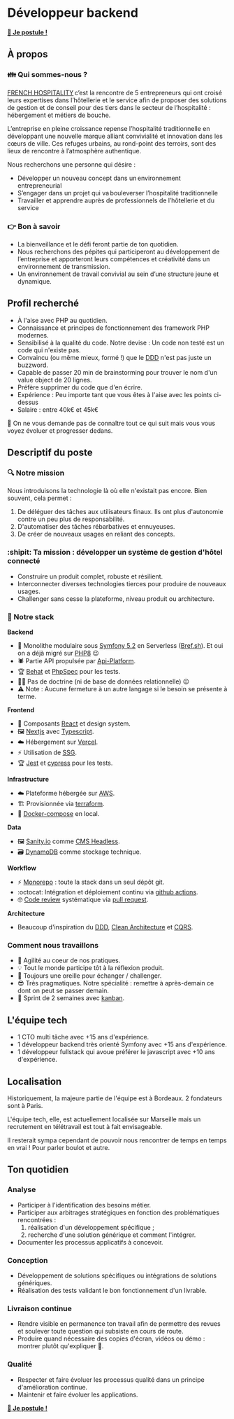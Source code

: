 # Développeur backend


**[:love_letter: Je postule !](mailto:tech-job@french-hospitality.fr?subject=je%20souhaite%20être%20votre%20prochain%20développeur%20backend%20!&body=Bonjour,%0A%0Aje%20m%27appelle%20%5BMonNom%5D%20et%20je%20vous%20communique%20mon%20cv%20ou%20profil%20linkedin%20%3A)**

## À propos

### :family: Qui sommes-nous ?

[FRENCH HOSPITALITY](https://french-hospitality.fr/) c’est la rencontre de 5 entrepreneurs qui ont croisé leurs expertises dans l’hôtellerie et le service afin de proposer des solutions de gestion et de conseil pour des tiers dans le secteur de l’hospitalité : hébergement et métiers de bouche. 

L’entreprise en pleine croissance repense l’hospitalité traditionnelle en développant une nouvelle marque alliant convivialité et innovation dans les cœurs de ville. Ces refuges urbains, au rond-point des terroirs, sont des lieux de rencontre à l’atmosphère authentique. 

Nous recherchons une personne qui désire : 

- Développer un nouveau concept dans un environnement entrepreneurial 
- S’engager dans un projet qui va bouleverser l’hospitalité traditionnelle 
- Travailler et apprendre auprès de professionnels de l’hôtellerie et du service 
 
### :point_right: Bon à savoir 

- La bienveillance et le défi feront partie de ton quotidien. 
- Nous recherchons des pépites qui participeront au développement de l’entreprise et apporteront leurs compétences et créativité dans un environnement de transmission. 
- Un environnement de travail convivial au sein d’une structure jeune et dynamique. 

## Profil recherché

- À l'aise avec PHP au quotidien.
- Connaissance et principes de fonctionnement des framework PHP modernes.
- Sensibilisé à la qualité du code. Notre devise : Un code non testé est un code qui n'existe pas.
- Convaincu (ou même mieux, formé !) que le [DDD](https://fr.wikipedia.org/wiki/Conception_pilot%C3%A9e_par_le_domaine) n'est pas juste un buzzword.
- Capable de passer 20 min de brainstorming pour trouver le nom d'un value object de 20 lignes.
- Préfère supprimer du code que d'en écrire.
- Expérience : Peu importe tant que vous êtes à l'aise avec les points ci-dessus
- Salaire : entre 40k€ et 45k€

:triangular_flag_on_post: On ne vous demande pas de connaître tout ce qui suit mais vous vous voyez évoluer et progresser dedans.

## Descriptif du poste

### :mag: Notre mission

Nous introduisons la technologie là où elle n'existait pas encore. Bien souvent, cela permet :
  1. De déléguer des tâches aux utilisateurs finaux. Ils ont plus d'autonomie contre un peu plus de responsabilité.
  2. D'automatiser des tâches rébarbatives et ennuyeuses.
  3. De créer de nouveaux usages en reliant des concepts.


### :shipit: Ta mission : développer un système de gestion d'hôtel connecté

- Construire un produit complet, robuste et résilient.
- Interconnecter diverses technologies tierces pour produire de nouveaux usages.
- Challenger sans cesse la plateforme, niveau produit ou architecture.

### :toolbox: Notre stack

**Backend**

- :elephant: Monolithe modulaire sous [Symfony 5.2](https://symfony.com/blog/symfony-5-2-0-released) en Serverless ([Bref.sh](https://bref.sh/)). Et oui on a déjà migré sur [PHP8](https://www.php.net/releases/8.0/fr.php) :wink:
- :spider: Partie API propulsée par [Api-Platform](https://api-platform.com/).
- :trophy: [Behat](https://docs.behat.org/) et [PhpSpec](http://www.phpspec.net/en/stable/) pour les tests.
- :man_shrugging: Pas de doctrine (ni de base de données relationnelle) :wink:
- :warning: Note : Aucune fermeture à un autre langage si le besoin se présente à terme.

**Frontend**

- :art: Composants [React](https://fr.reactjs.org/) et design system.
- :framed_picture: [Nextjs](https://nextjs.org/) avec [Typescript](https://www.typescriptlang.org/).
- :cloud: Hébergement sur [Vercel](https://vercel.com/).
- :zap: Utilisation de [SSG](https://vercel.com/blog/nextjs-server-side-rendering-vs-static-generation).
- :trophy: [Jest](https://jestjs.io/) et [cypress](https://www.cypress.io/) pour les tests.

**Infrastructure**

- :cloud: Plateforme hébergée sur [AWS](https://aws.amazon.com/fr).
- :building_construction: Provisionnée via [terraform](https://www.terraform.io/).
- :whale2: [Docker-compose](https://docs.docker.com/compose/) en local.

**Data**

- :framed_picture: [Sanity.io](https://www.sanity.io/) comme [CMS Headless](https://en.wikipedia.org/wiki/Headless_content_management_system).
- :card_file_box: [DynamoDB](https://aws.amazon.com/fr/dynamodb/) comme stockage technique.

**Workflow**

- :zap: [Monorepo](https://en.wikipedia.org/wiki/Monorepo) : toute la stack dans un seul dépôt git.
- :octocat: Intégration et déploiement continu via [github actions](https://github.com/features/actions).
- :nerd_face: [Code review](https://github.com/features/code-review/) systématique via [pull request](https://docs.github.com/en/free-pro-team@latest/github/collaborating-with-issues-and-pull-requests/about-pull-requests).

**Architecture**

- Beaucoup d'inspiration du [DDD](https://fr.wikipedia.org/wiki/Conception_pilot%C3%A9e_par_le_domaine), [Clean Architecture](https://fr.wikipedia.org/wiki/Architecture_hexagonale_(logiciel)) et [CQRS](https://martinfowler.com/bliki/CQRS.html).

### Comment nous travaillons

- :muscle: Agilité au coeur de nos pratiques.
- :bulb: Tout le monde participe tôt à la réflexion produit.
- :boxing_glove: Toujours une oreille pour échanger / challenger.
- :sunglasses: Très pragmatiques. Notre spécialité : remettre à après-demain ce dont on peut se passer demain.
- :calendar: Sprint de 2 semaines avec [kanban](https://fr.wikipedia.org/wiki/Kanban).


## L'équipe tech

- 1 CTO multi tâche avec +15 ans d'expérience.
- 1 développeur backend très orienté Symfony avec +15 ans d'expérience.
- 1 développeur fullstack qui avoue préférer le javascript avec +10 ans d'expérience.

## Localisation

Historiquement, la majeure partie de l'équipe est à Bordeaux. 2 fondateurs sont à Paris.

L'équipe tech, elle, est actuellement localisée sur Marseille mais un recrutement en télétravail est tout à fait envisageable.

Il resterait sympa cependant de pouvoir nous rencontrer de temps en temps en vrai ! Pour parler boulot et autre.

## Ton quotidien

### Analyse

- Participer à l'identification des besoins métier.
- Participer aux arbitrages stratégiques en fonction des problématiques rencontrées :
    1. réalisation d'un développement spécifique ;
    2. recherche d'une solution générique et comment l'intégrer.
- Documenter les processus applicatifs à concevoir.

### Conception

- Développement de solutions spécifiques ou intégrations de solutions génériques.
- Réalisation des tests validant le bon fonctionnement d'un livrable.

### Livraison continue

- Rendre visible en permanence ton travail afin de permettre des revues et soulever toute question qui subsiste en cours de route.
- Produire quand nécessaire des copies d'écran, vidéos ou démo : montrer plutôt qu'expliquer :popcorn:.

### Qualité

- Respecter et faire évoluer les processus qualité dans un principe d'amélioration continue.
- Maintenir et faire évoluer les applications.


**[:love_letter: Je postule !](mailto:tech-job@french-hospitality.fr?subject=je%20souhaite%20être%20votre%20prochain%20développeur%20backend%20!&body=Bonjour,%0A%0Aje%20m%27appelle%20%5BMonNom%5D%20et%20je%20vous%20communique%20mon%20cv%20ou%20profil%20linkedin%20%3A)**
